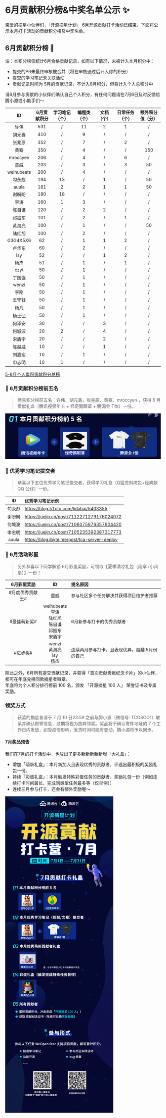 # 6月贡献积分榜&中奖名单公示 ✨

亲爱的摘星小伙伴们，「开源摘星计划」 6月开源贡献打卡活动已结束，下面将公示本月打卡活动的贡献积分榜及中奖名单。  

## 6月贡献积分榜 🌟 
注：本积分榜仅统计6月合格贡献记录，如有以下情况，未被计入本月积分中：
* 提交的PR未最终审核被合并（将在审核通过后计入你的积分）
* 提交的学习笔记未关联活动
* 贡献记录时间为 5月的贡献记录，不计入6月积分，但将计入个人总积分中

请6月参与贡献的小伙伴们确认自己个人积分，有任何问题请在7月6日及时反馈给腾小源或小助手们～

|ID|6月贡献积分|学习笔记（个）|编程类（个）|文档（个）|日常任务（个）|额外积分值（分）|
|:-:|:-:|:-:|:-:|:-:|:-:|:-:|
|许伟|531|/|11|2|1|/|
|胡元鑫|410|/|9|/|/|/|
|张兆原|352|/|7|/|2|/|
|黄骞|350|/|4|/|/|150|
|mroccyen|206|/|4|/|6|/|
|童威|203|/|3|/|3|50|
|weihubeats|200|/|4|/|/|/|
|勾永彪|194|13|/|1|/|50|
|auula|181|2|2|1|1|50|
|谢盼盼|180|18|/|/|/|/|
|李涛|160|1|3|/|/|/|
|陈自谦|120|/|2|2|/|/|
|祁振东|101|/|2|/|1|/|
|黄海亮|100|/|1|/|/|50|
|陆红旭|100|/|2|/|/|/|
|G3G4X5X6|62|/|1|1|2|/|
|卢华东|60|/|2|/|/|/|
|lsy|52|/|/|1|2|/|
|杨杰|51|/|1|/|1|/|
|czyt|50|/|1|/|/|/|
|丁国强|50|/|1|/|/|/|
|wenzi|50|/|1|/|/|/|
|李刚|50|/|1|/|/|/|
|王守钰|50|/|1|/|/|/|
|杨凡|50|/|1|/|/|/|
|杨士弘|50|/|1|/|/|/|
|何泽安|30|/|/|3|/|/|
|何城波|20|2|/|4|/|/|
|宋盾宇|20|/|/|2|/|/|
|陈越威|10|/|/|1|/|/|
|刘嘉宏|10|/|1|/|/|/|
|申志明|10|1|/|/|/|/|

[5-6月个人累积贡献积分总榜](https://docs.qq.com/sheet/DSnRrR2dYZ1F6Qkh5)

### 🎁 6月贡献积分榜前五名
> 恭喜积分榜前五名：许伟、胡元鑫、张兆原、黄骞、mroccyen ，获得 6 月贡献礼盒（腾讯视频年卡 + 怪奇鹅眼罩 + 腾源会 T恤）一份。

![WeOpen Star](../assets/imgs/image-june1.png.png)

### 🎁 优秀学习笔记提交者
> 恭喜以下五位优秀学习笔记提交者，获得学习礼盒（Q猛虎斜挎包+经典款QQ 公仔）一份。

|ID|优秀学习笔记示例|
|:-:|:-|
|勾永彪|https://blog.51cto.com/lidabai/5403355|
|谢盼盼|https://juejin.cn/post/7112271279176024072 |
|何城波|https://juejin.cn/post/7106075976357904420 |
|申志明|https://juejin.cn/post/7105235392387317773 |
|auula|https://blog.ibyte.me/post/tca-server-deploy |

### 🎁 6月活动彩蛋
> 另外恭喜以下同学解锁 6月彩蛋奖励，可领取【夏季清凉礼包（雨伞+小风扇）】一份！

|6月彩蛋奖励|ID|提名原因|
|:-:|:-:|:-|
|#月度优秀贡献王#|童威|参与社区多个任务解决并获得项目维护者推荐|
|#最佳萌新奖#|weihubeats<br/>李涛<br/>陆红旭<br/>陈自谦<br/>祁振东<br/>宋盾宇|6月新参与打卡的优秀贡献者|
|#进步奖#|wenzi<br/>黄海亮<br/>lsy<br/>杨杰|连续两月参与打卡，且表现优异，超越 5月份的自己|

除此之外，6月所有提交贡献记录，并获得「首次贡献贡献纪念卡片」的小伙伴，都可在年底兑换同款摘星者徽章。  
年底将为个人积分排行榜前 100 名，颁发 「开源摘星 100 人」 荣誉证书及专属奖励。


### 领奖方式
> 获奖的摘星者请于 7 月 10 日23:59 之前与腾小源（微信号: TCOSOO1）联系并确认邮寄信息，过期将视为放弃领奖。奖品将于确认寄件地址的 7 个工作日内发放，如受疫情影响，发货时间可能有变动，腾小源将予以同步。

#### 7月奖品预告
我们在7月的打卡活动中，也放出了更多新新新新新增「大礼盒」：
- 增加「萌新礼盒」：本月新加入且表现优秀的贡献者，评选出最积极的奖励礼包一份。
- 持续「彩蛋礼盒」：本月触发特殊彩蛋任务的贡献者，奖励礼包一份（例如连续打卡时间最长、完成同类型任务最多等（仅举例））
- 连续三月参与打卡，还会有额外奖励喔～

![WeOpen Star](../assets/imgs/image-june2.png.png)
